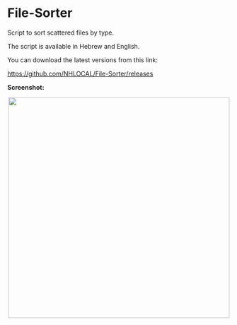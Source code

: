 # File-Sorter
Script to sort scattered files by type.

The script is available in Hebrew and English.

You can download the latest versions from this link:

https://github.com/NHLOCAL/File-Sorter/releases



**Screenshot:**
<div id="header" align="center">
  <img src="https://user-images.githubusercontent.com/95597943/185516702-db03f12d-d202-466d-9211-f13813bd5736.png" width="500"/>

</div>

